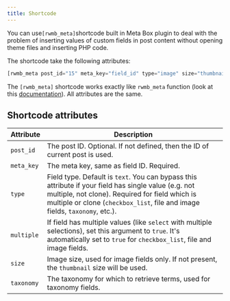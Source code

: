 ```yaml
---
title: Shortcode
---
```


You can use`[rwmb_meta]`shortcode built in Meta Box plugin to deal with the problem of inserting values of custom fields in post content without opening theme files and inserting PHP code.

The shortcode take the following attributes:

```php
[rwmb_meta post_id="15" meta_key="field_id" type="image" size="thumbnail" ...]
```

The `[rwmb_meta]` shortcode works exactly like `rwmb_meta` function (look at this [documentation](/get-meta-value/)). All attributes are the same.

## Shortcode attributes

Attribute|Description
---|---
`post_id`|The post ID. Optional. If not defined, then the ID of current post is used.
`meta_key`|The meta key, same as field ID. Required.
`type`|Field type. Default is `text`. You can bypass this attribute if your field has single value (e.g. not multiple, not clone). Required for field which is multiple or clone (`checkbox_list`, file and image fields, `taxonomy`, etc.).
`multiple`|If field has multiple values (like `select` with multiple selections), set this argument to `true`. It's automatically set to `true` for `checkbox_list`, file and image fields.
`size`|Image size, used for image fields only. If not present, the `thumbnail` size will be used.
`taxonomy`|The taxonomy for which to retrieve terms, used for taxonomy fields.